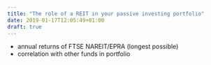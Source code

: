 ```yaml
---
title: "The role of a REIT in your passive investing portfolio"
date: 2019-01-17T12:05:49+01:00
draft: true
---
```



- annual returns of FTSE NAREIT/EPRA (longest possible)
- correlation with other funds in portfolio
